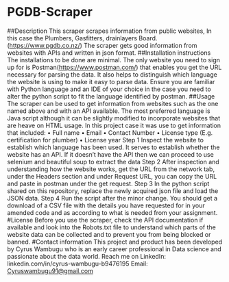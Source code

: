 # PGDB-Scraper
##Description
This scraper scrapes information from public websites, In this case the Plumbers, Gasfitters, drainlayers Board. (https://www.pgdb.co.nz/)
The scraper gets good information from websites with APIs and written in json format.
##Installation instructions
The installations to be done are minimal. The only website you need to sign up for is Postman(https://www.postman.com/) that enables you get the URL necessary for parsing the data.
It also helps to distinguish which language the website is using to make it easy to parse data.
Ensure you are familiar with Python language and an IDE of your choice in the case you need to alter the python script to fit the language identified by postman.
##Usage
The scraper can be used to get information from websites such as the one named above and with an API available. The most preferred language is Java script although it can be slightly modified to incorporate websites that are heave on HTML usage.
In this project case it was use to get information that included:
•	Full name
•	Email
•	Contact Number
•	License type (E.g. certification for plumber)
•	License year
Step 1
Inspect the website to establish which language has been used. It serves to establish whether the website has an API.
If it doesn’t have the API then we can proceed to use selenium and beautiful soup to extract the data
Step 2
After inspection and understanding how the website works, get the URL from the network tab, under the Headers section and under Request URL, you can copy the URL and paste in postman under the get request.
Step 3
In the python script shared on this repository, replace the newly acquired json file and load the JSON data.
Step 4
Run the script after the minor change. You should get a download of a CSV file with the details you have requested for in your amended code and as according to what is needed from your assignment.
#License
Before you use the scraper, check the API documentation if available and look into the Robots.txt file to understand which parts of the website data can be collected and to prevent you from being blocked or banned.
#Contact information
This project and product has been developed by Cyrus Wambugu who is an early career professional in Data science and passionate about the data world.
Reach me on LinkedIn: linkedin.com/in/cyrus-wambugu-b9476195
Email: Cyruswambugu91@gmail.com
 
